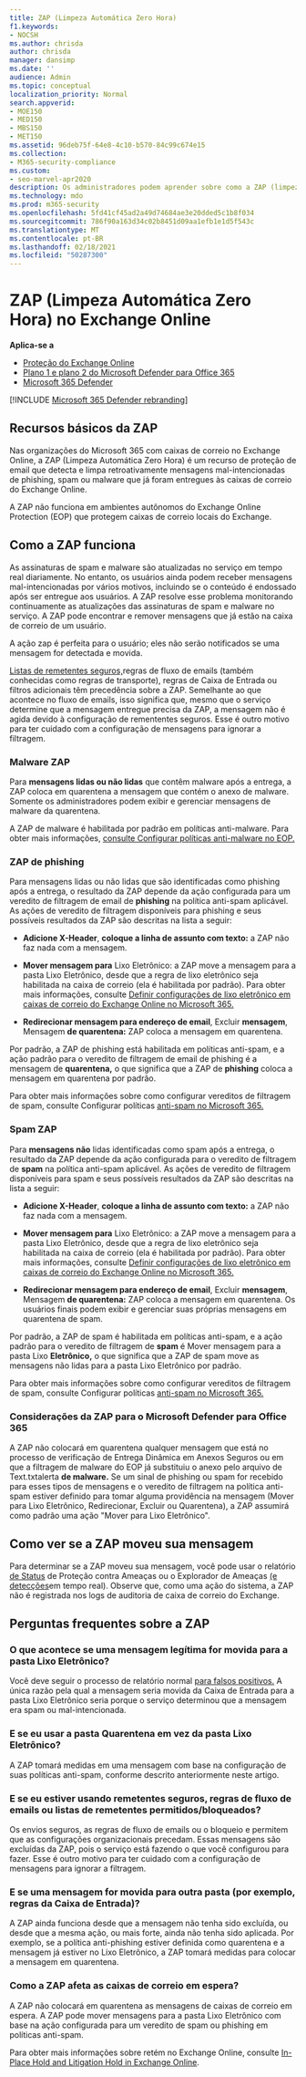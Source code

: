 ```yaml
---
title: ZAP (Limpeza Automática Zero Hora)
f1.keywords:
- NOCSH
ms.author: chrisda
author: chrisda
manager: dansimp
ms.date: ''
audience: Admin
ms.topic: conceptual
localization_priority: Normal
search.appverid:
- MOE150
- MED150
- MBS150
- MET150
ms.assetid: 96deb75f-64e8-4c10-b570-84c99c674e15
ms.collection:
- M365-security-compliance
ms.custom:
- seo-marvel-apr2020
description: Os administradores podem aprender sobre como a ZAP (limpeza automática zero hora) pode mover retroativamente as mensagens entregues em uma caixa de correio do Exchange Online para a pasta Lixo Eletrônico ou quarentena que são retroativamente encontradas como spam ou phishing.
ms.technology: mdo
ms.prod: m365-security
ms.openlocfilehash: 5fd41cf45ad2a49d74684ae3e20dded5c1b8f034
ms.sourcegitcommit: 786f90a163d34c02b8451d09aa1efb1e1d5f543c
ms.translationtype: MT
ms.contentlocale: pt-BR
ms.lasthandoff: 02/18/2021
ms.locfileid: "50287300"
---
```

# <a name="zero-hour-auto-purge-zap-in-exchange-online"></a>ZAP (Limpeza Automática Zero Hora) no Exchange Online

**Aplica-se a**
- [Proteção do Exchange Online](exchange-online-protection-overview.md)
- [Plano 1 e plano 2 do Microsoft Defender para Office 365](office-365-atp.md)
- [Microsoft 365 Defender](../mtp/microsoft-threat-protection.md)

[!INCLUDE [Microsoft 365 Defender rebranding](../includes/microsoft-defender-for-office.md)]


## <a name="basic-features-of-zap"></a>Recursos básicos da ZAP

Nas organizações do Microsoft 365 com caixas de correio no Exchange Online, a ZAP (Limpeza Automática Zero Hora) é um recurso de proteção de email que detecta e limpa retroativamente mensagens mal-intencionadas de phishing, spam ou malware que já foram entregues às caixas de correio do Exchange Online.

A ZAP não funciona em ambientes autônomos do Exchange Online Protection (EOP) que protegem caixas de correio locais do Exchange.

## <a name="how-zap-works"></a>Como a ZAP funciona

As assinaturas de spam e malware são atualizadas no serviço em tempo real diariamente. No entanto, os usuários ainda podem receber mensagens mal-intencionadas por vários motivos, incluindo se o conteúdo é endossado após ser entregue aos usuários. A ZAP resolve esse problema monitorando continuamente as atualizações das assinaturas de spam e malware no serviço. A ZAP pode encontrar e remover mensagens que já estão na caixa de correio de um usuário.

A ação zap é perfeita para o usuário; eles não serão notificados se uma mensagem for detectada e movida.

[Listas de remetentes seguros,](create-safe-sender-lists-in-office-365.md)regras de fluxo de emails (também conhecidas como regras de transporte), regras de Caixa de Entrada ou filtros adicionais têm precedência sobre a ZAP. Semelhante ao que acontece no fluxo de emails, isso significa que, mesmo que o serviço determine que a mensagem entregue precisa da ZAP, a mensagem não é agida devido à configuração de remententes seguros. Esse é outro motivo para ter cuidado com a configuração de mensagens para ignorar a filtragem.

### <a name="malware-zap"></a>Malware ZAP

Para **mensagens lidas ou não lidas** que contêm malware após a entrega, a ZAP coloca em quarentena a mensagem que contém o anexo de malware. Somente os administradores podem exibir e gerenciar mensagens de malware da quarentena.

A ZAP de malware é habilitada por padrão em políticas anti-malware. Para obter mais informações, [consulte Configurar políticas anti-malware no EOP.](configure-anti-malware-policies.md)

### <a name="phish-zap"></a>ZAP de phishing

Para  mensagens lidas ou não lidas que são identificadas como phishing após a entrega, o resultado da ZAP depende da ação configurada para um veredito de filtragem de email de **phishing** na política anti-spam aplicável. As ações de veredito de filtragem disponíveis para phishing e seus possíveis resultados da ZAP são descritas na lista a seguir:

- **Adicione X-Header**, **coloque a linha de assunto com texto:** a ZAP não faz nada com a mensagem.

- **Mover mensagem para** Lixo Eletrônico: a ZAP move a mensagem para a pasta Lixo Eletrônico, desde que a regra de lixo eletrônico seja habilitada na caixa de correio (ela é habilitada por padrão). Para obter mais informações, consulte [Definir configurações de lixo eletrônico em caixas de correio do Exchange Online no Microsoft 365.](configure-junk-email-settings-on-exo-mailboxes.md)

- **Redirecionar mensagem para endereço de email**, Excluir **mensagem**, Mensagem **de quarentena:** ZAP coloca a mensagem em quarentena.

Por padrão, a ZAP de phishing está habilitada em políticas anti-spam, e a ação padrão para o veredito de filtragem de email de phishing é a mensagem de **quarentena,** o que significa que a ZAP de **phishing** coloca a mensagem em quarentena por padrão.

Para obter mais informações sobre como configurar vereditos de filtragem de spam, consulte Configurar políticas [anti-spam no Microsoft 365.](configure-your-spam-filter-policies.md)

### <a name="spam-zap"></a>Spam ZAP

Para **mensagens não** lidas identificadas como spam após a entrega, o resultado da ZAP depende da ação configurada para o veredito de filtragem de **spam** na política anti-spam aplicável. As ações de veredito de filtragem disponíveis para spam e seus possíveis resultados da ZAP são descritas na lista a seguir:

- **Adicione X-Header**, **coloque a linha de assunto com texto:** a ZAP não faz nada com a mensagem.

- **Mover mensagem para** Lixo Eletrônico: a ZAP move a mensagem para a pasta Lixo Eletrônico, desde que a regra de lixo eletrônico seja habilitada na caixa de correio (ela é habilitada por padrão). Para obter mais informações, consulte [Definir configurações de lixo eletrônico em caixas de correio do Exchange Online no Microsoft 365.](configure-junk-email-settings-on-exo-mailboxes.md)

- **Redirecionar mensagem para endereço de email**, Excluir **mensagem**, Mensagem **de quarentena:** ZAP coloca a mensagem em quarentena. Os usuários finais podem exibir e gerenciar suas próprias mensagens em quarentena de spam.

Por padrão, a ZAP de spam é habilitada em políticas anti-spam, e a ação padrão  para o veredito de filtragem de **spam** é Mover mensagem para a pasta Lixo **Eletrônico,** o que significa que a ZAP de spam move as mensagens não lidas para a pasta Lixo Eletrônico por padrão.

Para obter mais informações sobre como configurar vereditos de filtragem de spam, consulte Configurar políticas [anti-spam no Microsoft 365.](configure-your-spam-filter-policies.md)

### <a name="zap-considerations-for-microsoft-defender-for-office-365"></a>Considerações da ZAP para o Microsoft Defender para Office 365

A ZAP não colocará em quarentena [](atp-safe-attachments.md#dynamic-delivery-in-safe-attachments-policies) qualquer mensagem que está no processo de verificação de Entrega Dinâmica em Anexos Seguros ou em que a filtragem de malware do EOP já substituiu o anexo pelo arquivo de Text.txtalerta **de malware.** Se um sinal de phishing ou spam for recebido para esses tipos de mensagens e o veredito de filtragem na política anti-spam estiver definido para tomar alguma providência na mensagem (Mover para Lixo Eletrônico, Redirecionar, Excluir ou Quarentena), a ZAP assumirá como padrão uma ação "Mover para Lixo Eletrônico".

## <a name="how-to-see-if-zap-moved-your-message"></a>Como ver se a ZAP moveu sua mensagem

Para determinar se a ZAP moveu sua mensagem, você pode usar o relatório [de Status](view-email-security-reports.md#threat-protection-status-report) de Proteção contra Ameaças ou o Explorador de Ameaças [(e detecções](threat-explorer.md)em tempo real). Observe que, como uma ação do sistema, a ZAP não é registrada nos logs de auditoria de caixa de correio do Exchange.

## <a name="zap-faq"></a>Perguntas frequentes sobre a ZAP

### <a name="what-happens-if-a-legitimate-message-is-moved-to-the-junk-email-folder"></a>O que acontece se uma mensagem legítima for movida para a pasta Lixo Eletrônico?

Você deve seguir o processo de relatório normal [para falsos positivos.](report-junk-email-messages-to-microsoft.md) A única razão pela qual a mensagem seria movida da Caixa de Entrada para a pasta Lixo Eletrônico seria porque o serviço determinou que a mensagem era spam ou mal-intencionada.

### <a name="what-if-i-use-the-quarantine-folder-instead-of-the-junk-mail-folder"></a>E se eu usar a pasta Quarentena em vez da pasta Lixo Eletrônico?

A ZAP tomará medidas em uma mensagem com base na configuração de suas políticas anti-spam, conforme descrito anteriormente neste artigo.

### <a name="what-if-im-using-safe-senders-mail-flow-rules-or-allowedblocked-sender-lists"></a>E se eu estiver usando remetentes seguros, regras de fluxo de emails ou listas de remetentes permitidos/bloqueados?

Os envios seguros, as regras de fluxo de emails ou o bloqueio e permitem que as configurações organizacionais precedam. Essas mensagens são excluídas da ZAP, pois o serviço está fazendo o que você configurou para fazer. Esse é outro motivo para ter cuidado com a configuração de mensagens para ignorar a filtragem.

### <a name="what-if-a-message-is-moved-to-another-folder-eg-inbox-rules"></a>E se uma mensagem for movida para outra pasta (por exemplo, regras da Caixa de Entrada)?

A ZAP ainda funciona desde que a mensagem não tenha sido excluída, ou desde que a mesma ação, ou mais forte, ainda não tenha sido aplicada. Por exemplo, se a política anti-phishing estiver definida como quarentena e a mensagem já estiver no Lixo Eletrônico, a ZAP tomará medidas para colocar a mensagem em quarentena.

### <a name="how-does-zap-affect-mailboxes-on-hold"></a>Como a ZAP afeta as caixas de correio em espera?

A ZAP não colocará em quarentena as mensagens de caixas de correio em espera. A ZAP pode mover mensagens para a pasta Lixo Eletrônico com base na ação configurada para um veredito de spam ou phishing em políticas anti-spam.

Para obter mais informações sobre retém no Exchange Online, consulte [In-Place Hold and Litigation Hold in Exchange Online](https://docs.microsoft.com/Exchange/security-and-compliance/in-place-and-litigation-holds).
